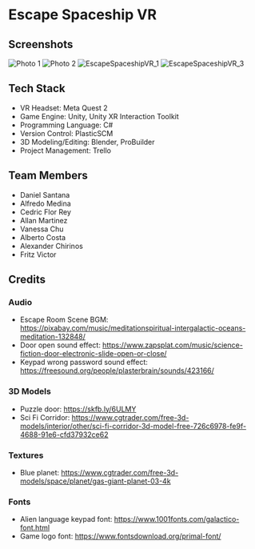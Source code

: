 # Escape Spaceship VR

## Screenshots
![Photo 1](https://github.com/vchu22/EscapeSpaceshipVR/assets/10492258/80e97842-4857-4365-8003-ca9a7b04ff51)
![Photo 2](https://github.com/vchu22/EscapeSpaceshipVR/assets/10492258/26d840e3-8f92-4dc5-bc3d-d9c583062af8)
![EscapeSpaceshipVR_1](https://github.com/vchu22/EscapeSpaceshipVR/assets/10492258/8c80953d-f5fb-417b-a40a-3ce78cd1d9a8)
![EscapeSpaceshipVR_3](https://github.com/vchu22/EscapeSpaceshipVR/assets/10492258/a91b42fa-2937-47b6-8130-2e0fe7f90f2d)

## Tech Stack
- VR Headset: Meta Quest 2
- Game Engine: Unity, Unity XR Interaction Toolkit
- Programming Language: C#
- Version Control: PlasticSCM
- 3D Modeling/Editing: Blender, ProBuilder
- Project Management: Trello

## Team Members
- Daniel Santana
- Alfredo Medina
- Cedric Flor Rey
- Allan Martinez
- Vanessa Chu
- Alberto Costa
- Alexander Chirinos
- Fritz Victor
## Credits
### Audio
- Escape Room Scene BGM: https://pixabay.com/music/meditationspiritual-intergalactic-oceans-meditation-132848/
- Door open sound effect: https://www.zapsplat.com/music/science-fiction-door-electronic-slide-open-or-close/
- Keypad wrong password sound effect: https://freesound.org/people/plasterbrain/sounds/423166/
### 3D Models
- Puzzle door: https://skfb.ly/6ULMY
- Sci Fi Corridor: https://www.cgtrader.com/free-3d-models/interior/other/sci-fi-corridor-3d-model-free-726c6978-fe9f-4688-91e6-cfd37932ce62
### Textures
- Blue planet: https://www.cgtrader.com/free-3d-models/space/planet/gas-giant-planet-03-4k
### Fonts
- Alien language keypad font: https://www.1001fonts.com/galactico-font.html
- Game logo font: https://www.fontsdownload.org/primal-font/
